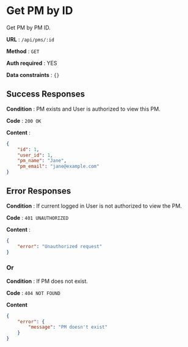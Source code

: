 # Get PM by ID

Get PM by PM ID.

**URL** : `/api/pms/:id`

**Method** : `GET`

**Auth required** : YES

**Data constraints** : `{}`

## Success Responses

**Condition** : PM exists and User is authorized to view this PM.

**Code** : `200 OK`

**Content** : 

```json
{
    "id": 1,
    "user_id": 1,
    "pm_name": "Jane",
    "pm_email": "jane@example.com"
}
```

## Error Responses

**Condition** : If current logged in User is not authorized to view the PM.

**Code** : `401 UNAUTHORIZED`

**Content** : 

```json
{
    "error": "Unauthorized request"
}
```

### Or

**Condition** : If PM does not exist.

**Code** : `404 NOT FOUND`

**Content**

```json
{
    "error": {
        "message": "PM doesn't exist"
    }
}
```
